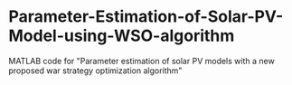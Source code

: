 # Parameter-Estimation-of-Solar-PV-Model-using-WSO-algorithm
MATLAB code for "Parameter estimation of solar PV models with a new proposed war strategy optimization algorithm"
